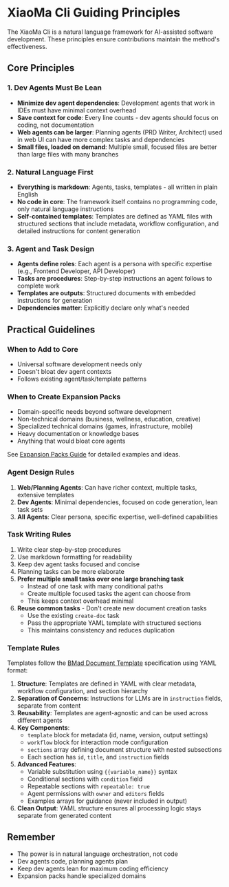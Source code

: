 # XiaoMa Cli Guiding Principles

The XiaoMa Cli is a natural language framework for AI-assisted software development. These principles ensure contributions maintain the method's effectiveness.

## Core Principles

### 1. Dev Agents Must Be Lean

- **Minimize dev agent dependencies**: Development agents that work in IDEs must have minimal context overhead
- **Save context for code**: Every line counts - dev agents should focus on coding, not documentation
- **Web agents can be larger**: Planning agents (PRD Writer, Architect) used in web UI can have more complex tasks and dependencies
- **Small files, loaded on demand**: Multiple small, focused files are better than large files with many branches

### 2. Natural Language First

- **Everything is markdown**: Agents, tasks, templates - all written in plain English
- **No code in core**: The framework itself contains no programming code, only natural language instructions
- **Self-contained templates**: Templates are defined as YAML files with structured sections that include metadata, workflow configuration, and detailed instructions for content generation

### 3. Agent and Task Design

- **Agents define roles**: Each agent is a persona with specific expertise (e.g., Frontend Developer, API Developer)
- **Tasks are procedures**: Step-by-step instructions an agent follows to complete work
- **Templates are outputs**: Structured documents with embedded instructions for generation
- **Dependencies matter**: Explicitly declare only what's needed

## Practical Guidelines

### When to Add to Core

- Universal software development needs only
- Doesn't bloat dev agent contexts
- Follows existing agent/task/template patterns

### When to Create Expansion Packs

- Domain-specific needs beyond software development
- Non-technical domains (business, wellness, education, creative)
- Specialized technical domains (games, infrastructure, mobile)
- Heavy documentation or knowledge bases
- Anything that would bloat core agents

See [Expansion Packs Guide](../docs/expansion-packs.md) for detailed examples and ideas.

### Agent Design Rules

1. **Web/Planning Agents**: Can have richer context, multiple tasks, extensive templates
2. **Dev Agents**: Minimal dependencies, focused on code generation, lean task sets
3. **All Agents**: Clear persona, specific expertise, well-defined capabilities

### Task Writing Rules

1. Write clear step-by-step procedures
2. Use markdown formatting for readability
3. Keep dev agent tasks focused and concise
4. Planning tasks can be more elaborate
5. **Prefer multiple small tasks over one large branching task**
   - Instead of one task with many conditional paths
   - Create multiple focused tasks the agent can choose from
   - This keeps context overhead minimal
6. **Reuse common tasks** - Don't create new document creation tasks
   - Use the existing `create-doc` task
   - Pass the appropriate YAML template with structured sections
   - This maintains consistency and reduces duplication

### Template Rules

Templates follow the [BMad Document Template](../common/utils/bmad-doc-template.md) specification using YAML format:

1. **Structure**: Templates are defined in YAML with clear metadata, workflow configuration, and section hierarchy
2. **Separation of Concerns**: Instructions for LLMs are in `instruction` fields, separate from content
3. **Reusability**: Templates are agent-agnostic and can be used across different agents
4. **Key Components**:
   - `template` block for metadata (id, name, version, output settings)
   - `workflow` block for interaction mode configuration
   - `sections` array defining document structure with nested subsections
   - Each section has `id`, `title`, and `instruction` fields
5. **Advanced Features**:
   - Variable substitution using `{{variable_name}}` syntax
   - Conditional sections with `condition` field
   - Repeatable sections with `repeatable: true`
   - Agent permissions with `owner` and `editors` fields
   - Examples arrays for guidance (never included in output)
6. **Clean Output**: YAML structure ensures all processing logic stays separate from generated content

## Remember

- The power is in natural language orchestration, not code
- Dev agents code, planning agents plan
- Keep dev agents lean for maximum coding efficiency
- Expansion packs handle specialized domains
